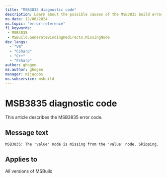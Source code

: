```yaml
---
title: "MSB3835 diagnostic code"
description: Learn about the possible causes of the MSB3835 build error, and get troubleshooting tips.
ms.date: 12/06/2024
ms.topic: "error-reference"
f1_keywords:
 - MSB3835
 - MSBuild.GenerateBindingRedirects.MissingNode
dev_langs:
  - "VB"
  - "CSharp"
  - "C++"
  - "FSharp"
author: ghogen
ms.author: ghogen
manager: mijacobs
ms.subservice: msbuild
---
```


# MSB3835 diagnostic code

<!-- :::ErrorDefinitionDescription::: -->
<!-- :::editable-content name="introDescription"::: -->
This article describes the MSB3835 error code.
<!-- :::editable-content-end::: -->

## Message text

`MSB3835: The 'value' node is missing from the 'value' node. Skipping.`

<!-- :::editable-content name="postOutputDescription"::: -->
<!--
{StrBegin="MSB3835: "}
-->
<!-- :::editable-content-end::: -->
<!-- :::ErrorDefinitionDescription-end::: -->

## Applies to

All versions of MSBuild
